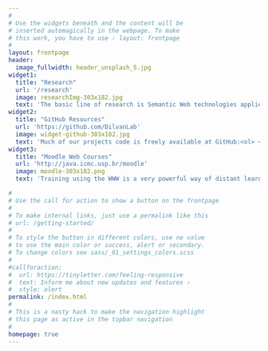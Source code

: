 ```yaml
---
#
# Use the widgets beneath and the content will be
# inserted automagically in the webpage. To make
# this work, you have to use › layout: frontpage
#
layout: frontpage
header:
  image_fullwidth: header_unsplash_5.jpg
widget1:
  title: "Research"
  url: '/research'
  image: researchImg-303x182.jpg
  text: 'The basic line of research is Semantic Web technologies applied to Bioinformatics. Java technologies are the tools used.'
widget2:
  title: "GitHub Resources"
  url: 'https://github.com/DilvanLab'
  image: widget-github-303x182.jpg
  text: 'Much of our projects code is freely available at GitHub:<ol> <li><a href="https://github.com/DilvanLab" target="_blank"> DilvanLab </a>.</li></ol>'
widget3:
  title: "Moodle Web Courses"
  url: 'http://java.icmc.usp.br/moodle'
  image: moodle-303x182.png
  text: 'Training using the WWW is a very powerful way of distant learning. Here you have the chance to follow courses, given at University of São Paulo - USP (Brazil), or just access course materials. There are also <a href="/oldcourses">older courses (before 2006)</a> available.'

#
# Use the call for action to show a button on the frontpage
#
# To make internal links, just use a permalink like this
# url: /getting-started/
#
# To style the button in different colors, use no value
# to use the main color or success, alert or secondary.
# To change colors see sass/_01_settings_colors.scss
#  
#callforaction:
#  url: https://tinyletter.com/feeling-responsive
#  text: Inform me about new updates and features ›
#  style: alert
permalink: /index.html
#
# This is a nasty hack to make the navigation highlight
# this page as active in the topbar navigation
#
homepage: true
---
```

